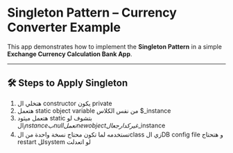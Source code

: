 # Singleton Pattern – Currency Converter Example

This app demonstrates how to implement the **Singleton Pattern** in a simple **Exchange Currency Calculation Bank App**.

---

## 🛠 Steps to Apply Singleton
1. هتخلي ال constructor يكون private
2. هتعمل static object variable من نفس الكلاس $_instance
3. هتعمل ميثود static بتشوف لو ال$_instance ب null تعمل new object غير كدا رجع ال$_instance
4. تستخدمه لما تكون محتاج نسخة واحدة من الclass زي الDB config file و هتحتاج restart للsystem لو اتعدلت